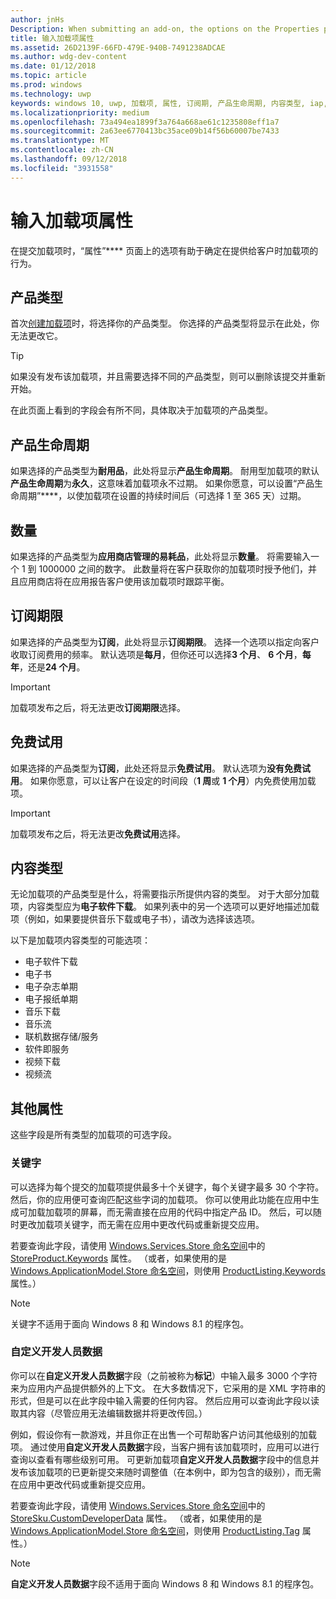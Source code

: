 ```yaml
---
author: jnHs
Description: When submitting an add-on, the options on the Properties page help determine the behavior of your add-on when offered to customers.
title: 输入加载项属性
ms.assetid: 26D2139F-66FD-479E-940B-7491238ADCAE
ms.author: wdg-dev-content
ms.date: 01/12/2018
ms.topic: article
ms.prod: windows
ms.technology: uwp
keywords: windows 10, uwp, 加载项, 属性, 订阅期, 产品生命周期, 内容类型, iap, 应用内购买, 应用内产品
ms.localizationpriority: medium
ms.openlocfilehash: 73a494ea1899f3a764a668ae61c1235808eff1a7
ms.sourcegitcommit: 2a63ee6770413bc35ace09b14f56b60007be7433
ms.translationtype: MT
ms.contentlocale: zh-CN
ms.lasthandoff: 09/12/2018
ms.locfileid: "3931558"
---
```

# <a name="enter-add-on-properties"></a>输入加载项属性


在提交加载项时，“属性”**** 页面上的选项有助于确定在提供给客户时加载项的行为。

## <a name="product-type"></a>产品类型

首次[创建加载项](set-your-add-on-product-id.md)时，将选择你的产品类型。 你选择的产品类型将显示在此处，你无法更改它。

> [!TIP]
> 如果没有发布该加载项，并且需要选择不同的产品类型，则可以删除该提交并重新开始。

在此页面上看到的字段会有所不同，具体取决于加载项的产品类型。


## <a name="product-lifetime"></a>产品生命周期

如果选择的产品类型为**耐用品**，此处将显示**产品生命周期**。 耐用型加载项的默认**产品生命周期**为**永久**，这意味着加载项永不过期。 如果你愿意，可以设置“产品生命周期”****，以使加载项在设置的持续时间后（可选择 1 至 365 天）过期。


## <a name="quantity"></a>数量

如果选择的产品类型为**应用商店管理的易耗品**，此处将显示**数量**。 将需要输入一个 1 到 1000000 之间的数字。 此数量将在客户获取你的加载项时授予他们，并且应用商店将在应用报告客户使用该加载项时跟踪平衡。


## <a name="subscription-period"></a>订阅期限

如果选择的产品类型为**订阅**，此处将显示**订阅期限**。 选择一个选项以指定向客户收取订阅费用的频率。 默认选项是**每月**，但你还可以选择**3 个月**、 **6 个月**，**每年**，还是**24 个月**。

> [!IMPORTANT]
> 加载项发布之后，将无法更改**订阅期限**选择。


## <a name="free-trial"></a>免费试用

如果选择的产品类型为**订阅**，此处还将显示**免费试用**。 默认选项为**没有免费试用**。 如果你愿意，可以让客户在设定的时间段（**1 周**或 **1 个月**）内免费使用加载项。 

> [!IMPORTANT]
> 加载项发布之后，将无法更改**免费试用**选择。


## <a name="content-type"></a>内容类型

无论加载项的产品类型是什么，将需要指示所提供内容的类型。 对于大部分加载项，内容类型应为**电子软件下载**。 如果列表中的另一个选项可以更好地描述加载项（例如，如果要提供音乐下载或电子书），请改为选择该选项。

以下是加载项内容类型的可能选项：

-   电子软件下载
-   电子书
-   电子杂志单期
-   电子报纸单期
-   音乐下载
-   音乐流
-   联机数据存储/服务
-   软件即服务
-   视频下载
-   视频流


## <a name="additional-properties"></a>其他属性

这些字段是所有类型的加载项的可选字段。

<span id="keywords" />

### <a name="keywords"></a>关键字

可以选择为每个提交的加载项提供最多十个关键字，每个关键字最多 30 个字符。 然后，你的应用便可查询匹配这些字词的加载项。 你可以使用此功能在应用中生成可加载加载项的屏幕，而无需直接在应用的代码中指定产品 ID。 然后，可以随时更改加载项关键字，而无需在应用中更改代码或重新提交应用。

若要查询此字段，请使用 [Windows.Services.Store 命名空间](https://docs.microsoft.com/uwp/api/Windows.Services.Store)中的 [StoreProduct.Keywords](https://docs.microsoft.com/uwp/api/windows.services.store.storeproduct.Keywords) 属性。 （或者，如果使用的是 [Windows.ApplicationModel.Store 命名空间](https://docs.microsoft.com/uwp/api/Windows.ApplicationModel.Store)，则使用 [ProductListing.Keywords](https://docs.microsoft.com/uwp/api/windows.applicationmodel.store.productlisting.Keywords) 属性。）

> [!NOTE]
> 关键字不适用于面向 Windows 8 和 Windows 8.1 的程序包。

<span id="custom-developer-data" />

### <a name="custom-developer-data"></a>自定义开发人员数据

你可以在**自定义开发人员数据**字段（之前被称为**标记**）中输入最多 3000 个字符来为应用内产品提供额外的上下文。 在大多数情况下，它采用的是 XML 字符串的形式，但是可以在此字段中输入需要的任何内容。 然后应用可以查询此字段以读取其内容（尽管应用无法编辑数据并将更改传回。）

例如，假设你有一款游戏，并且你正在出售一个可帮助客户访问其他级别的加载项。 通过使用**自定义开发人员数据**字段，当客户拥有该加载项时，应用可以进行查询以查看有哪些级别可用。 可更新加载项**自定义开发人员数据**字段中的信息并发布该加载项的已更新提交来随时调整值（在本例中，即为包含的级别），而无需在应用中更改代码或重新提交应用。

若要查询此字段，请使用 [Windows.Services.Store 命名空间](https://docs.microsoft.com/uwp/api/Windows.Services.Store)中的 [StoreSku.CustomDeveloperData](https://docs.microsoft.com/uwp/api/windows.services.store.storesku.customdeveloperdata#Windows_Services_Store_StoreSku_CustomDeveloperData) 属性。 （或者，如果使用的是 [Windows.ApplicationModel.Store 命名空间](https://docs.microsoft.com/uwp/api/Windows.ApplicationModel.Store)，则使用 [ProductListing.Tag](https://docs.microsoft.com/uwp/api/windows.applicationmodel.store.productlisting.tag#Windows_ApplicationModel_Store_ProductListing_Tag) 属性。）

> [!NOTE]
> **自定义开发人员数据**字段不适用于面向 Windows 8 和 Windows 8.1 的程序包。

 

 

 

